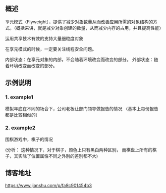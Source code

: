 ## 概述 

享元模式（Flyweight），提供了减少对象数量从而改善应用所需的对象结构的方式。（概括来讲，就是减少对象创建的数量，从而减少内存的占用，并且提高性能）

运用共享技术有效的支持大量细粒度对象

在享元模式的时候，一定要关注线程安全问题。

内部状态：在享元对象的内部，不会随着环境改变而改变的部分。
外部状态：随着环境改变而改变的部分。

## 示例说明

### 1. example1
模拟年底在不同的场合下，公司老板让部门领导做报告的情况
（基本上每份报告都是比较相似的） 


### 2. example2
围棋游戏中，棋子的情况

(分析： 这种情况下，对于棋子，颜色上只有黑白两种区别，
而棋盘上所有的棋子，其实除了位置属性不同之外别的差别都不大)


## 博客地址
https://www.jianshu.com/p/fa8c901454b3



